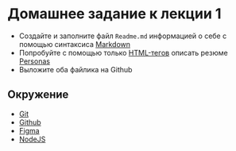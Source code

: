 # Домашнее задание к лекции 1

* Создайте и заполните файл `Readme.md` информацией о себе с помощью синтаксиса [Markdown](https://guides.github.com/features/mastering-markdown/)
* Попробуйте с помощью только [HTML-тегов](https://html5book.ru/html-tags/) описать резюме [Personas](https://www.figma.com/file/eylrddftj9Zx5kPQc1L1fd/Personas)
* Выложите оба файлика на Github

## Окружение

* [Git](https://git-scm.com/downloads)
* [Github](https://github.com/)
* [Figma](https://www.figma.com/)
* [NodeJS](https://nodejs.org/uk/)
